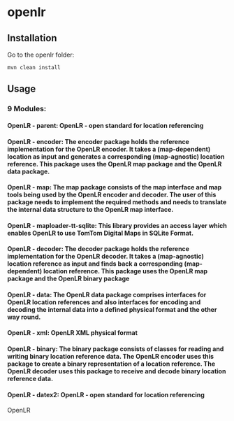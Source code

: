 # openlr

## Installation

Go to the openlr folder:

```maven
mvn clean install
```

## Usage

### 9 Modules:
#### OpenLR - parent: OpenLR - open standard for location referencing
#### OpenLR - encoder:	The encoder package holds the reference implementation for the OpenLR encoder. It takes a (map-dependent) location as input and generates a corresponding (map-agnostic) location reference. This package uses the OpenLR map package and the OpenLR data package.
#### OpenLR - map:	The map package consists of the map interface and map tools being used by the OpenLR encoder and decoder. The user of this package needs to implement the required methods and needs to translate the internal data structure to the OpenLR map interface.
#### OpenLR - maploader-tt-sqlite:	This library provides an access layer which enables OpenLR to use TomTom Digital Maps in SQLite Format.
#### OpenLR - decoder:	The decoder package holds the reference implementation for the OpenLR decoder. It takes a (map-agnostic) location reference as input and finds back a corresponding (map-dependent) location reference. This package uses the OpenLR map package and the OpenLR binary package
#### OpenLR - data:	The OpenLR data package comprises interfaces for OpenLR location references and also interfaces for encoding and decoding the internal data into a defined physical format and the other way round.
#### OpenLR - xml:	OpenLR XML physical format
#### OpenLR - binary:	The binary package consists of classes for reading and writing binary location reference data. The OpenLR encoder uses this package to create a binary representation of a location reference. The OpenLR decoder uses this package to receive and decode binary location reference data.
#### OpenLR - datex2:	OpenLR - open standard for location referencing
OpenLR
